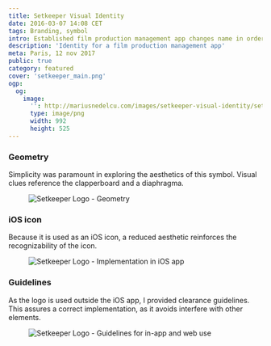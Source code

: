```yaml
---
title: Setkeeper Visual Identity
date: 2016-03-07 14:08 CET
tags: Branding, symbol
intro: Established film production management app changes name in order to appeal to an international market
description: 'Identity for a film production management app'
meta: Paris, 12 nov 2017
public: true
category: featured
cover: 'setkeeper_main.png'
ogp:
  og:
    image:
      '': http://mariusnedelcu.com/images/setkeeper-visual-identity/setkeeper_main.png
      type: image/png
      width: 992
      height: 525
---
```


### Geometry
Simplicity was paramount in exploring the aesthetics of this symbol. Visual clues reference the clapperboard and a diaphragma.

<figure>
	<img src="/images/setkeeper-visual-identity/setkeeper_geometry.png" alt="Setkeeper Logo - Geometry">
</figure>

### iOS icon
Because it is used as an iOS icon, a reduced aesthetic reinforces the recognizability of the icon.
<figure>
	<img src="/images/setkeeper-visual-identity/setkeeper_icon.png" alt="Setkeeper Logo - Implementation in iOS app">
</figure>

### Guidelines
As the logo is used outside the iOS app, I provided clearance guidelines. This assures a correct implementation, as it avoids interfere with other elements.

<figure>
	<img src="/images/setkeeper-visual-identity/setkeeper_guidelines.png" alt="Setkeeper Logo - Guidelines for in-app and web use">
</figure>
